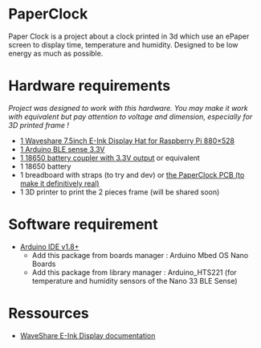 # PaperClock

Paper Clock is a project about a clock printed in 3d which use an ePaper screen to display time, temperature and humidity.
Designed to be low energy as much as possible.

# Hardware requirements

*Project was designed to work with this hardware. You may make it work with equivalent but pay attention to voltage and dimension, especially for 3D printed frame !*

- [1 Waveshare 7.5inch E-Ink Display Hat for Raspberry Pi 880×528](https://www.amazon.fr/gp/product/B08QCJFJK5)
- [1 Arduino BLE sense 3.3V](https://store.arduino.cc/products/arduino-nano-33-ble-sense)
- [1 18650 battery coupler with 3.3V output](https://www.amazon.fr/gp/product/B086W7326Q) or equivalent
- 1 18650 battery
- 1 breadboard with straps (to try and dev) or [the PaperClock PCB (to make it definitively real)](https://oshwlab.com/Fox2k/e-paper-clock)
- 1 3D printer to print the 2 pieces frame (will be shared soon)

# Software requirement

- [Arduino IDE v1.8+](https://www.arduino.cc/en/software)
    - Add this package from boards manager : Arduino Mbed OS Nano Boards
    - Add this package from library manager : Arduino_HTS221 (for temperature and humidity sensors of the Nano 33 BLE Sense)

# Ressources

- [WaveShare E-Ink Display documentation](https://www.waveshare.com/wiki/7.5inch_HD_e-Paper_HAT_(B))
